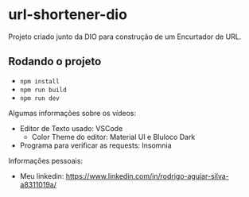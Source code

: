 # url-shortener-dio

Projeto criado junto da DIO para construção de um Encurtador de URL.

## Rodando o projeto

- `npm install`
- `npm run build`
- `npm run dev`

Algumas informações sobre os vídeos:

- Editor de Texto usado: VSCode
  - Color Theme do editor: Material UI e Bluloco Dark
- Programa para verificar as requests: Insomnia

Informações pessoais:

- Meu linkedin: https://www.linkedin.com/in/rodrigo-aguiar-silva-a8311019a/
